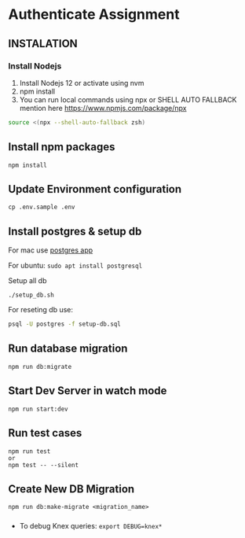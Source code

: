 # Authenticate Assignment
## INSTALATION

### Install Nodejs

1. Install Nodejs 12 or activate using nvm
2. npm install
3. You can run local commands using npx
   or SHELL AUTO FALLBACK mention here https://www.npmjs.com/package/npx

```bash
source <(npx --shell-auto-fallback zsh)
```

## Install npm packages

```
npm install
```

## Update Environment configuration

```
cp .env.sample .env
```

## Install postgres & setup db

For mac use [postgres app](https://postgresapp.com/)

For ubuntu: `sudo apt install postgresql`

Setup all db

```
./setup_db.sh
```

For reseting db use:

```bash
psql -U postgres -f setup-db.sql
```

## Run database migration

```
npm run db:migrate
```

## Start Dev Server in watch mode

```
npm run start:dev
```

## Run test cases

```
npm run test
or
npm test -- --silent
```

## Create New DB Migration

```
npm run db:make-migrate <migration_name>
```

###

- To debug Knex queries: `export DEBUG=knex*`
